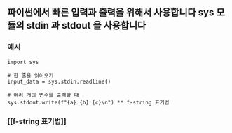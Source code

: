 
## 파이썬에서 빠른 입력과 출력을 위해서 사용합니다 sys 모듈의 stdin 과 stdout 을 사용합니다

### 예시

```
import sys

# 한 줄을 읽어오기 
input_data = sys.stdin.readline()

# 여러 개의 변수를 출력할 때
sys.stdout.write(f"{a} {b} {c}\n") ** f-string 표기법

```


### [[f-string 표기법]]